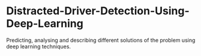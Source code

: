 # Distracted-Driver-Detection-Using-Deep-Learning
Predicting, analysing and describing different solutions of the problem using deep learning techniques.
